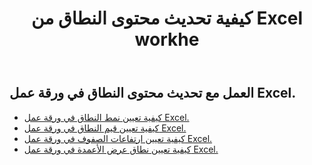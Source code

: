 ﻿---
title: كيفية تحديث محتوى النطاق من Excel workhe
second_title: Aspose.Cells Cloud Documen
linktitle: تحديث
type: docs
url: /ar/ranges/update/
keywords: How to update range content from an Excel worksheet
description: Aspose.Cells Cloud REST API يدعم تحديث محتوى النطاق من ورقة عمل Excel. SDK يدعم أنواع لغات التطوير. وهي تشمل Android و C# و Go و Java و NodeJS و Perl و PHP و Python و Ruby و swift
weight: 20
---
## العمل مع تحديث محتوى النطاق في ورقة عمل Excel.


- [كيفية تعيين نمط النطاق في ورقة عمل Excel.](/cells/ar/ranges/update/style/) 
- [كيفية تعيين قيم النطاق في ورقة عمل Excel.](/cells/ar/ranges/update/values/) 
- [كيفية تعيين ارتفاعات الصفوف في ورقة عمل Excel.](/cells/ar/ranges/update/row-height/) 
- [كيفية تعيين نطاق عرض الأعمدة في ورقة عمل Excel.](/cells/ar/ranges/update/column-width/) 
